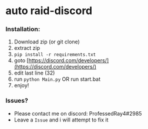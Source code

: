 # auto raid-discord

### Installation:
1) Download zip (or git clone)
2) extract zip
3) ``pip install -r requirements.txt``
4) goto [https://discord.com/developers/](https://discord.com/developers/)
5) edit last line (32)
6) run ``python Main.py`` OR run start.bat
7) enjoy!


### Issues?
- Please contact me on discord: ProfessedRay4#2985 
- Leave a `Issue` and i will attempt to fix it
